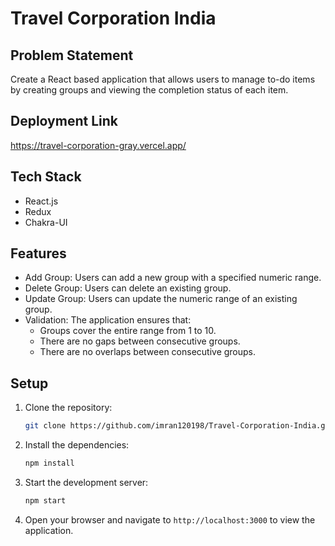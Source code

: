 # Travel Corporation India

## Problem Statement

Create a React based application that allows users to manage to-do items by creating groups and viewing the completion status of each item.

## Deployment Link
https://travel-corporation-gray.vercel.app/

## Tech Stack

* React.js
* Redux
* Chakra-UI

## Features

* Add Group: Users can add a new group with a specified numeric range.
* Delete Group: Users can delete an existing group.
* Update Group: Users can update the numeric range of an existing group.
* Validation: The application ensures that:
  * Groups cover the entire range from 1 to 10.
  * There are no gaps between consecutive groups.
  * There are no overlaps between consecutive groups.

## Setup

1. Clone the repository:

   ```bash
   git clone https://github.com/imran120198/Travel-Corporation-India.git
   ```

2. Install the dependencies:

   ```bash
   npm install
   ```

3. Start the development server:

   ```bash
   npm start
   ```

4. Open your browser and navigate to `http://localhost:3000` to view the application.

